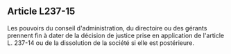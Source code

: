 Article L237-15
----
Les pouvoirs du conseil d'administration, du directoire ou des gérants prennent
fin à dater de la décision de justice prise en application de l'article L.
237-14 ou de la dissolution de la société si elle est postérieure.
